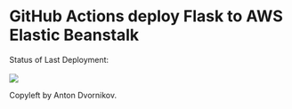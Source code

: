 # GitHub Actions deploy Flask to AWS Elastic Beanstalk

Status of Last Deployment:<br><br>
<img src="https://github.com/antonmd/github-actions-part-2-cicd-to-aws/workflows/flesk-to-amazon/badge.svg?branch=master"><br>


Copyleft by Anton Dvornikov.